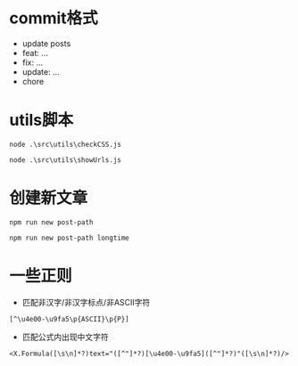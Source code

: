 # commit格式
* update posts
* feat: ...
* fix: ...
* update: ...
* chore

# utils脚本
```
node .\src\utils\checkCSS.js
```
```
node .\src\utils\showUrls.js
```

# 创建新文章
```
npm run new post-path
```
```
npm run new post-path longtime
```

# 一些正则
* 匹配非汉字/非汉字标点/非ASCII字符
```
[^\u4e00-\u9fa5\p{ASCII}\p{P}]
```

* 匹配公式内出现中文字符
```
<X.Formula([\s\n]*?)text="([^"]*?)[\u4e00-\u9fa5]([^"]*?)"([\s\n]*?)/>
```